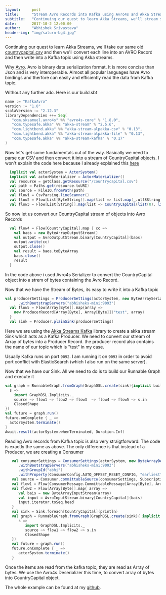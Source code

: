 ```yaml
---
layout:     post
title:      "Stream Avro Records into Kafka using Avro4s and Akka Streams Kafka"
subtitle:   "Continuing our quest to learn Akka Streams, we'll stream some Avro records into a Kafka Topic and then read them as well"
date:       2017-10-2 12:00:00
author:     "Abhishek Srivastava"
header-img: "img/saturn-bg4.jpg"
---
```


Continuing our quest to learn Akka Streams, we'll take our same old [countrycapital.csv](https://github.com/icyrockcom/country-capitals/blob/master/data/country-list.csv) and then we'll convert each line into an AVRO Record and then write into a Kafka topic using Akka streams.

Why [Avro](https://avro.apache.org/). Avro is binary data serialization format. It is more concise than Json and is very interoperable. Almost all popular languages have Avro bindings and therfore can easily and efficiently read the data from Kafka topic.

Without any further ado. Here is our build.sbt

```scala
name := "KafkaAvro"
version := "1.0"
scalaVersion := "2.12.3"
libraryDependencies ++= Seq(
   "com.sksamuel.avro4s" %% "avro4s-core" % "1.8.0",
   "com.typesafe.akka" %% "akka-stream" % "2.5.6",
   "com.lightbend.akka" %% "akka-stream-alpakka-csv" % "0.13",
   "com.lightbend.akka" %% "akka-stream-alpakka-file" % "0.13",
   "com.typesafe.akka" %% "akka-stream-kafka" % "0.17"
)
```

Now let's get some fundamentals out of the way. Basically we need to parse our CSV and then convert it into a stream of CountryCapital objects. I won't explain the code here because I already explained this [here](https://abhsrivastava.github.io/2017/10/02/Alpkka-File-CSV-Elastic/)

```scala
  implicit val actorSystem = ActorSystem()
  implicit val actorMaterializer = ActorMaterializer()
  val resource = getClass.getResource("/countrycapital.csv")
  val path = Paths.get(resource.toURI)
  val source = FileIO.fromPath(path)
  val flow1 = CsvParsing.lineScanner()
  val flow2 = Flow[List[ByteString]].map(list => list.map(_.utf8String))
  val flow3 = Flow[List[String]].map(list => CountryCapital(list(0), list(1)))
```

So now let us convert our CountryCapital stream of objects into Avro Records

```scala
  val flow4 = Flow[CountryCapital].map { cc =>
    val baos = new ByteArrayOutputStream()
    val output = AvroOutputStream.binary[CountryCapital](baos)
    output.write(cc)
    output.close()
    val result = baos.toByteArray
    baos.close()
    result
  }
```

In the code above i used Avro4s Serializer to convert the CountryCapital object into a strem of bytes containing the Avro Record.

Now that we have the Stream of Bytes, its easy to write it into a Kafka topic

```scala
val producerSettings = ProducerSettings(actorSystem, new ByteArraySerializer, new ByteArraySerializer)
      .withBootstrapServers("abhisheks-mini:9093")
  val flow5 = Flow[Array[Byte]].map{array =>
    new ProducerRecord[Array[Byte], Array[Byte]]("test", array)
  }
  val sink = Producer.plainSink(producerSettings)
```

Here we are using the [Akka Streams Kafka](https://doc.akka.io/docs/akka-stream-kafka/current/home.html) library to create a akka stream Sink which acts as a Kafka Producer. We need to convert our stream of Array of bytes into a Producer Record. the producer record also contains the name of our topic which is "test" in my case. 

Usually Kafka runs on port `9092`. I am running it on `9093` in order to avoid port conflict with ElasticSearch (which I also run on the same server).

Now that we have our Sink. All we need to do is to build our Runnable Graph and execute it

```scala
val graph = RunnableGraph.fromGraph(GraphDSL.create(sink){implicit builder =>
  s =>
    import GraphDSL.Implicits._
    source ~> flow1 ~> flow2 ~> flow3  ~> flow4 ~> flow5 ~> s.in
    ClosedShape
})
val future = graph.run()
future.onComplete { _ =>
  actorSystem.terminate()
}
Await.result(actorSystem.whenTerminated, Duration.Inf)
```


Reading Avro records from Kafka topic is also very straigtforward. The code is exactly the same as above. The only difference is that instead of a Producer, we are creating a Consumer

```scala
   val consumerSettings = ConsumerSettings(actorSystem, new ByteArrayDeserializer(), new ByteArrayDeserializer)
      .withBootstrapServers("abhisheks-mini:9093")
      .withGroupId("abhi")
      .withProperty(ConsumerConfig.AUTO_OFFSET_RESET_CONFIG, "earliest")
   val source = Consumer.committableSource(consumerSettings, Subscriptions.topics("test"))
   val flow1 = Flow[ConsumerMessage.CommittableMessage[Array[Byte], Array[Byte]]].map{ msg => msg.record.value()}
   val flow2 = Flow[Array[Byte]].map{ array =>
      val bais = new ByteArrayInputStream(array)
      val input = AvroInputStream.binary[CountryCapital](bais)
      input.iterator.toSeq.head
   }
   val sink = Sink.foreach[CountryCapital](println)
   val graph = RunnableGraph.fromGraph(GraphDSL.create(sink){ implicit builder =>
      s =>
         import GraphDSL.Implicits._
         source ~> flow1 ~> flow2 ~> s.in
         ClosedShape
   })
   val future = graph.run()
   future.onComplete { _ =>
      actorSystem.terminate()
   }
```

Once the items are read from the kafka topic, they are read as Array of bytes. We use the Avro4s Deserializer this time, to convert array of bytes into CountryCapital object.

The whole example can be found at my [github](https://github.com/abhsrivastava/KafkaAvro).